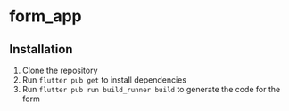 # form_app

## Installation

1. Clone the repository
2. Run `flutter pub get` to install dependencies
3. Run `flutter pub run build_runner build` to generate the code for the form